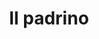 ---
layout: post
title: Il padrino
director: Francis Ford Coppola
year: 1972
cover: https://images.mubicdn.net/images/film/488/cache-47680-1543371300/image-w1280.jpg
imdb_id: tt0068646
---